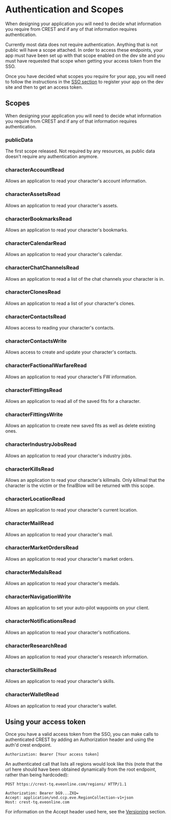# Authentication and Scopes
When designing your application you will need to decide what information you require from CREST and if any of that information requires authentication.

Currently most data does not require authentication. Anything that is not public will have a scope attached. In order to access these endpoints, your app must have been set up with that scope enabled on the dev site and you must have requested that scope when getting your access token from the SSO.

Once you have decided what scopes you require for your app, you will need to follow the instructions in the [SSO section](../sso/intro) to register your app on the dev site and then to get an access token.

## Scopes
When designing your application you will need to decide what information you require from CREST and if any of that information requires authentication.

### publicData
The first scope released. Not required by any resources, as public data doesn't require any authentication anymore.

### characterAccountRead
Allows an application to read your character's account information. 

### characterAssetsRead
Allows an application to read your character's assets.

### characterBookmarksRead
Allows an application to read your character's bookmarks.

### characterCalendarRead
Allows an application to read your character's calendar.

### characterChatChannelsRead
Allows an application to read a list of the chat channels your character is in.

### characterClonesRead
Allows an application to read a list of your character's clones.

### characterContactsRead
Allows access to reading your character's contacts.

### characterContactsWrite
Allows access to create and update your character's contacts.

### characterFactionalWarfareRead

Allows an application to read your character's FW information.

### characterFittingsRead
Allows an application to read all of the saved fits for a character.

### characterFittingsWrite
Allows an application to create new saved fits as well as delete existing ones.

### characterIndustryJobsRead
Allows an application to read your character's industry jobs.

### characterKillsRead
Allows an application to read your character's killmails. Only killmail that the character is the victim or the finalBlow will be returned with this scope.

### characterLocationRead
Allows an application to read your character's current location.

### characterMailRead
Allows an application to read your character's mail.

### characterMarketOrdersRead
Allows an application to read your character's market orders.

### characterMedalsRead
Allows an application to read your character's medals.

### characterNavigationWrite
Allows an application to set your auto-pilot waypoints on your client.

### characterNotificationsRead
Allows an application to read your character's notifications.

### characterResearchRead
Allows an application to read your character's research information.

### characterSkillsRead
Allows an application to read your character's skills.

### characterWalletRead
Allows an application to read your character's wallet.

## Using your access token
Once you have a valid access token from the SSO, you can make calls to authenticated CREST by adding an Authorization header and using the auth'd crest endpoint.
```http
Authorization: Bearer [Your access token]
```
An authenticated call that lists all regions would look like this (note that the url here should have been obtained dynamically from the root endpoint, rather than being hardcoded):
```http
POST https://crest-tq.eveonline.com/regions/ HTTP/1.1

Authorization: Bearer bG9...ZXQ=
Accept: application/vnd.ccp.eve.RegionCollection-v1+json
Host: crest-tq.eveonline.com
```    
For information on the Accept header used here, see the [Versioning](versioning.md) section.
